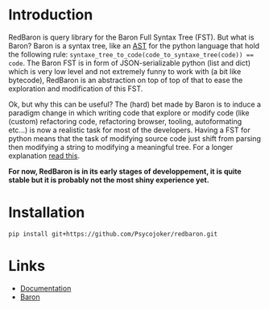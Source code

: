 Introduction
============

RedBaron is query library for the Baron Full Syntax Tree (FST). But what is
Baron? Baron is a syntax tree, like an
[AST](https://en.wikipedia.org/wiki/Abstract_syntax_tree) for the python
language that hold the following rule:
<code>syntaxe_tree_to_code(code_to_syntaxe_tree(code)) == code</code>. The
Baron FST is in form of JSON-serializable python (list and dict) which is very
low level and not extremely funny to work with (a bit like bytecode), RedBaron
is an abstraction on top of top of that to ease the exploration and
modification of this FST.

Ok, but why this can be useful? The (hard) bet made by Baron is to induce a
paradigm change in which writing code that explore or modify code (like
(custom) refactoring code, refactoring browser, tooling, autoformating etc...)
is now a realistic task for most of the developers. Having a FST for python
means that the task of modifying source code just shift from parsing then
modifying a string to modifying a meaningful tree. For a longer explanation
[read this](https://redbaron.readthedocs.org/en/latest/why.html).

**For now, RedBaron is in its early stages of developpement, it is quite stable
but it is probably not the most shiny experience yet.**

Installation
============

    pip install git+https://github.com/Psycojoker/redbaron.git

Links
=====

* [Documentation](https://redbaron.readthedocs.org)
* [Baron](https://github.com/Psycojoker/baron)
